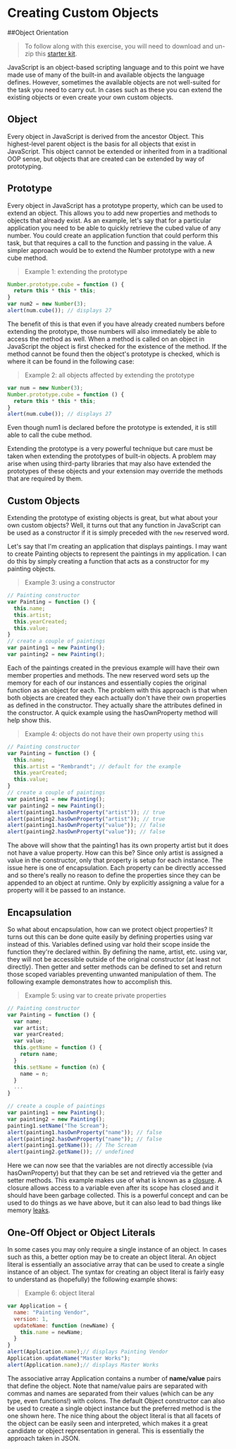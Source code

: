 # Creating Custom Objects

##Object Orientation

> To follow along with this exercise, you will need to download and un-zip this [starter kit](.zip).

JavaScript is an object-based scripting language and to this point we have made use of many of the built-in and available objects the language defines. However, sometimes the available objects are not well-suited for the task you need to carry out. In cases such as these you can extend the existing objects or even create your own custom objects.

## Object

Every object in JavaScript is derived from the ancestor Object. This highest-level parent object is the basis for all objects that exist in JavaScript. This object cannot be extended or inherited from in a traditional OOP sense, but objects that are created can be extended by way of prototyping.

## Prototype

Every object in JavaScript has a prototype property, which can be used to extend an object. This allows you to add new properties and methods to objects that already exist. As an example, let's say that for a particular application you need to be able to quickly retrieve the cubed value of any number. You could create an application function that could perform this task, but that requires a call to the function and passing in the value. A simpler approach would be to extend the Number prototype with a new cube method.

> Example 1: extending the prototype

```js
Number.prototype.cube = function () {
  return this * this * this;
}
var num2 = new Number(3);
alert(num.cube()); // displays 27
```

The benefit of this is that even if you have already created numbers before extending the prototype, those numbers will also immediately be able to access the method as well. When a method is called on an object in JavaScript the object is first checked for the existence of the method. If the method cannot be found then the object's prototype is checked, which is where it can be found in the following case:

> Example 2: all objects affected by extending the prototype

```js
var num = new Number(3);
Number.prototype.cube = function () {
  return this * this * this;
}
alert(num.cube()); // displays 27
```

Even though num1 is declared before the prototype is extended, it is still able to call the cube method.

Extending the prototype is a very powerful technique but care must be taken when extending the prototypes of built-in objects. A problem may arise when using third-party libraries that may also have extended the prototypes of these objects and your extension may override the methods that are required by them.

## Custom Objects

Extending the prototype of existing objects is great, but what about your own custom objects? Well, it turns out that any function in JavaScript can be used as a constructor if it is simply preceded with the `new` reserved word.

Let's say that I'm creating an application that displays paintings. I may want to create Painting objects to represent the paintings in my application. I can do this by simply creating a function that acts as a constructor for my painting objects.

> Example 3: using a constructor

```js
// Painting constructor
var Painting = function () {
  this.name;
  this.artist;
  this.yearCreated;
  this.value;
}
// create a couple of paintings
var painting1 = new Painting();
var painting2 = new Painting();
```

Each of the paintings created in the previous example will have their own member properties and methods. The new reserved word sets up the memory for each of our instances and essentially copies the original function as an object for each. The problem with this approach is that when both objects are created they each actually don't have their own properties as defined in the constructor. They actually share the attributes defined in the constructor. A quick example using the hasOwnProperty method will help show this.

> Example 4: objects do not have their own property using `this`

```js
// Painting constructor
var Painting = function () {
  this.name;
  this.artist = "Rembrandt"; // default for the example
  this.yearCreated;
  this.value;
}
// create a couple of paintings
var painting1 = new Painting();
var painting2 = new Painting();
alert(painting1.hasOwnProperty("artist")); // true
alert(painting2.hasOwnProperty("artist")); // true
alert(painting1.hasOwnProperty("value")); // false
alert(painting2.hasOwnProperty("value")); // false
```

The above will show that the painting1 has its own property artist but it does not have a value property. How can this be? Since only artist is assigned a value in the constructor, only that property is setup for each instance. The issue here is one of encapsulation. Each property can be directly accessed and so there's really no reason to define the properties since they can be appended to an object at runtime. Only by explicitly assigning a value for a property will it be passed to an instance.

## Encapsulation

So what about encapsulation, how can we protect object properties? It turns out this can be done quite easily by defining properties using var instead of this. Variables defined using var hold their scope inside the function they're declared within. By defining the name, artist, etc. using var, they will not be accessible outside of the original constructor (at least not directly). Then getter and setter methods can be defined to set and return those scoped variables preventing unwanted manipulation of them. The following example demonstrates how to accomplish this.

> Example 5: using var to create private properties

```js
// Painting constructor
var Painting = function () {
  var name;
  var artist;
  var yearCreated;
  var value;
  this.getName = function () {
    return name;
  }
  this.setName = function (n) {
    name = n;
  }
  ...
}

// create a couple of paintings
var painting1 = new Painting();
var painting2 = new Painting();
painting1.setName("The Scream");
alert(painting1.hasOwnProperty("name")); // false
alert(painting2.hasOwnProperty("name")); // false
alert(painting1.getName()); // The Scream
alert(painting2.getName()); // undefined
```

Here we can now see that the variables are not directly accessible (via hasOwnProperty) but that they can be set and retrieved via the getter and setter methods. This example makes use of what is known as a [closure](https://developer.mozilla.org/en-US/docs/JavaScript/Guide/Closures). A closure allows access to a variable even after its scope has closed and it should have been garbage collected. This is a powerful concept and can be used to do things as we have above, but it can also lead to bad things like memory [leaks](http://www.ibm.com/developerworks/web/library/wa-memleak/).

## One-Off Object or Object Literals

In some cases you may only require a single instance of an object. In cases such as this, a better option may be to create an object literal. An object literal is essentially an associative array that can be used to create a single instance of an object. The syntax for creating an object literal is fairly easy to understand as (hopefully) the following example shows:

> Example 6: object literal

```js
var Application = {
  name: "Painting Vendor",
  version: 1,
  updateName: function (newName) {
    this.name = newName;
  }
}
alert(Application.name);// displays Painting Vendor
Application.updateName("Master Works");
alert(Application.name);// displays Master Works
```

The associative array Application contains a number of **name/value** pairs that define the object. Note that name/value pairs are separated with commas and names are separated from their values (which can be any type, even functions!) with colons. The default Object constructor can also be used to create a single object instance but the preferred method is the one shown here. The nice thing about the object literal is that all facets of the object can be easily seen and interpreted, which makes it a great candidate or object representation in general. This is essentially the approach taken in JSON.
